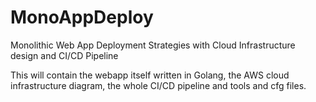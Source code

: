 # MonoAppDeploy
Monolithic Web App Deployment Strategies with Cloud Infrastructure design and CI/CD Pipeline

This will contain the webapp itself written in Golang, the AWS cloud infrastructure diagram, the whole CI/CD pipeline and tools and cfg files.

